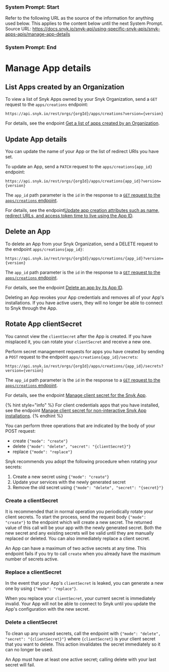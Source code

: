 ### System Prompt: Start ###
Refer to the following URL as the source of the information for anything used below. This applies to the content below until the next System Prompt.
Source URL: https://docs.snyk.io/snyk-api/using-specific-snyk-apis/snyk-apps-apis/manage-app-details
### System Prompt: End ###

# Manage App details

## List Apps created by an Organization

To view a list of Snyk Apps owned by your Snyk Organization, send a `GET` request to the `apps/creations` endpoint:

`https://api.snyk.io/rest/orgs/{orgId}/apps/creations?version={version}`

For details, see the endpoint [Get a list of apps created by an Organization](../../reference/apps.md#orgs-org_id-apps-1).

## Update App details

You can update the name of your App or the list of redirect URIs you have set.

To update an App, send a `PATCH` request to the `apps/creations{app_id}` endpoint:

`https://api.snyk.io/rest/orgs/{orgId}/apps/creations{app_id}?version={version}`

The `app_id` path parameter is the `id` in the response to a [`GET` request to the `apps/creations` endpoint](manage-app-details.md#list-apps-created-by-an-organization).

For details, see the endpoint[Update app creation attributes such as name, redirect URLs, and access token time to live using the App ID](../../reference/apps.md#orgs-org_id-apps-creations-app_id).

## Delete an App

To delete an App from your Snyk Organization, send a DELETE request to the endpoint `apps/creations{app_id}`:

`https://api.snyk.io/rest/orgs/{orgId}/apps/creations/{app_id}?version={version}`

The `app_id` path parameter is the `id` in the response to a [`GET` request to the `apps/creations` endpoint](manage-app-details.md#list-apps-created-by-an-organization).

For details, see the endpoint [Delete an app by its App ID](../../reference/apps.md#orgs-org_id-apps-client_id-2).

Deleting an App revokes your App credentials and removes all of your App's installations. If you have active users, they will no longer be able to connect to Snyk through the App.

## Rotate App clientSecret

You cannot view the `clientSecret` after the App is created. If you have misplaced it, you can rotate your `clientSecret` and receive a new one.

Perform secret management requests for apps you have created by sending a `POST` request to the endpoint `apps/creations{app_id}/secrets`:

`https://api.snyk.io/rest/orgs/{orgId}/apps/creations/{app_id}/secrets?version={version}`

The `app_id` path parameter is the `id` in the response to a [`GET` request to the `apps/creations` endpoint](manage-app-details.md#list-apps-created-by-an-organization).

For details, see the endpoint [Manage client secret for the Snyk App](../../reference/apps.md#orgs-org_id-apps-creations-app_id-secrets).

{% hint style="info" %}
For client credentials apps that you have installed, see the endpoint [Manage client secret for non-interactive Snyk App installations](../../reference/apps.md#groups-group_id-apps-installs-install_id-secrets).
{% endhint %}

You can perform three operations that are indicated by the body of your POST request:

* create `{"mode": "create"}`
* delete `{"mode": "delete", "secret": "{clientSecret}"}`
* replace `{"mode": "replace"}`

Snyk recommends you adopt the following procedure when rotating your secrets:

1. Create a new secret using `{"mode": "create"}`
2. Update your services with the newly generated secret
3. Remove the old secret using `{"mode": "delete", "secret": "{secret}"}`

### Create a clientSecret

It is recommended that in normal operation you periodically rotate your client secrets. To start the process, send the request body `{"mode": "create"}` to the endpoint which will create a new secret. The returned value of this call will be your app with the newly generated secret. Both the new secret and any existing secrets will be valid until they are manually replaced or deleted. You can also immediately replace a client secret.

An App can have a maximum of two active secrets at any time. This endpoint fails if you try to call `create` when you already have the maximum number of secrets active.

### Replace a clientSecret

In the event that your App's `clientSecret` is leaked, you can generate a new one by using `{"mode": "replace"}`.

When you replace your `clientSecret`, your current secret is immediately invalid. Your App will not be able to connect to Snyk until you update the App's configuration with the new secret.

### Delete a clientSecret

To clean up any unused secrets, call the endpoint with `{"mode": "delete", "secret": "{clientSecret}"}` where `{clientSecret}` is your client secret that you want to delete. This action invalidates the secret immediately so it can no longer be used.

An App must have at least one active secret; calling delete with your last secret will fail.
